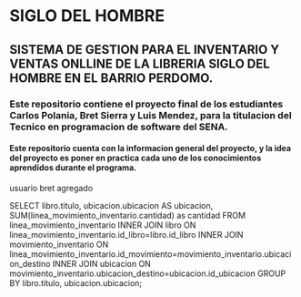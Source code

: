 # SIGLO DEL HOMBRE

## SISTEMA DE GESTION PARA EL INVENTARIO Y VENTAS ONLLINE DE LA LIBRERIA SIGLO DEL HOMBRE EN EL BARRIO PERDOMO.

### Este repositorio contiene el proyecto final de los estudiantes Carlos Polania, Bret Sierra y Luis Mendez, para la titulacion del Tecnico en programacion de software del SENA.

#### Este repositorio cuenta con la informacion general del proyecto, y la idea del proyecto es poner en practica cada uno de los conocimientos aprendidos durante el programa.

usuario bret agregado 

SELECT 
	libro.titulo,
   ubicacion.ubicacion AS ubicacion, SUM(linea_movimiento_inventario.cantidad) as 	cantidad
FROM
	linea_movimiento_inventario
INNER JOIN libro
	ON 
linea_movimiento_inventario.id_libro=libro.id_libro
INNER JOIN movimiento_inventario
	ON
linea_movimiento_inventario.id_movimiento=movimiento_inventario.ubicacion_destino
INNER JOIN ubicacion
	ON
movimiento_inventario.ubicacion_destino=ubicacion.id_ubicacion
GROUP BY
libro.titulo, ubicacion.ubicacion;
